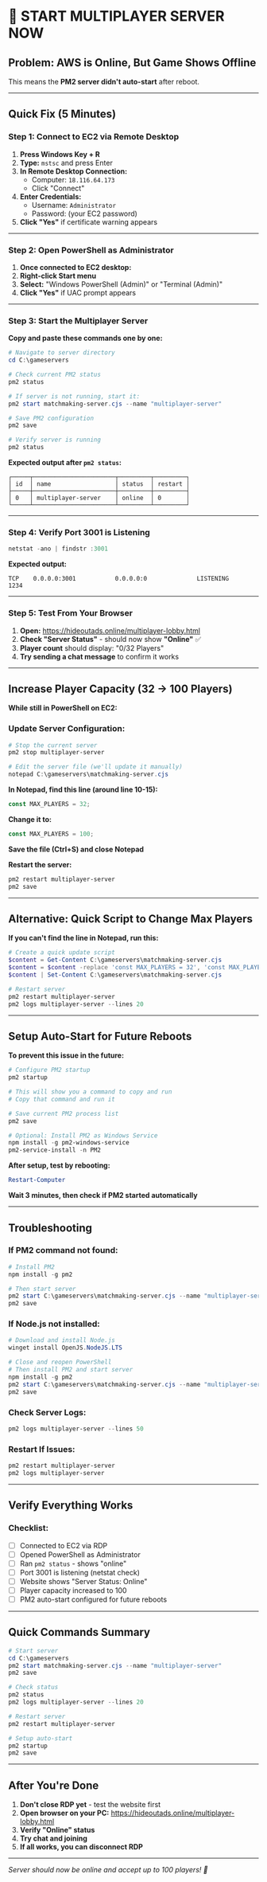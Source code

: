 # 🚀 START MULTIPLAYER SERVER NOW

## Problem: AWS is Online, But Game Shows Offline

This means the **PM2 server didn't auto-start** after reboot.

---

## Quick Fix (5 Minutes)

### Step 1: Connect to EC2 via Remote Desktop

1. **Press Windows Key + R**
2. **Type:** `mstsc` and press Enter
3. **In Remote Desktop Connection:**
   - Computer: `18.116.64.173`
   - Click "Connect"
4. **Enter Credentials:**
   - Username: `Administrator`
   - Password: (your EC2 password)
5. **Click "Yes"** if certificate warning appears

---

### Step 2: Open PowerShell as Administrator

1. **Once connected to EC2 desktop:**
2. **Right-click Start menu**
3. **Select:** "Windows PowerShell (Admin)" or "Terminal (Admin)"
4. **Click "Yes"** if UAC prompt appears

---

### Step 3: Start the Multiplayer Server

**Copy and paste these commands one by one:**

```powershell
# Navigate to server directory
cd C:\gameservers

# Check current PM2 status
pm2 status

# If server is not running, start it:
pm2 start matchmaking-server.cjs --name "multiplayer-server"

# Save PM2 configuration
pm2 save

# Verify server is running
pm2 status
```

**Expected output after `pm2 status`:**
```
┌─────┬───────────────────────┬─────────┬─────────┐
│ id  │ name                  │ status  │ restart │
├─────┼───────────────────────┼─────────┼─────────┤
│ 0   │ multiplayer-server    │ online  │ 0       │
└─────┴───────────────────────┴─────────┴─────────┘
```

---

### Step 4: Verify Port 3001 is Listening

```powershell
netstat -ano | findstr :3001
```

**Expected output:**
```
TCP    0.0.0.0:3001           0.0.0.0:0              LISTENING       1234
```

---

### Step 5: Test From Your Browser

1. **Open:** https://hideoutads.online/multiplayer-lobby.html
2. **Check "Server Status"** - should now show **"Online"** ✅
3. **Player count** should display: "0/32 Players"
4. **Try sending a chat message** to confirm it works

---

## Increase Player Capacity (32 → 100 Players)

**While still in PowerShell on EC2:**

### Update Server Configuration:

```powershell
# Stop the current server
pm2 stop multiplayer-server

# Edit the server file (we'll update it manually)
notepad C:\gameservers\matchmaking-server.cjs
```

**In Notepad, find this line (around line 10-15):**
```javascript
const MAX_PLAYERS = 32;
```

**Change it to:**
```javascript
const MAX_PLAYERS = 100;
```

**Save the file (Ctrl+S) and close Notepad**

**Restart the server:**
```powershell
pm2 restart multiplayer-server
pm2 save
```

---

## Alternative: Quick Script to Change Max Players

**If you can't find the line in Notepad, run this:**

```powershell
# Create a quick update script
$content = Get-Content C:\gameservers\matchmaking-server.cjs
$content = $content -replace 'const MAX_PLAYERS = 32', 'const MAX_PLAYERS = 100'
$content | Set-Content C:\gameservers\matchmaking-server.cjs

# Restart server
pm2 restart multiplayer-server
pm2 logs multiplayer-server --lines 20
```

---

## Setup Auto-Start for Future Reboots

**To prevent this issue in the future:**

```powershell
# Configure PM2 startup
pm2 startup

# This will show you a command to copy and run
# Copy that command and run it

# Save current PM2 process list
pm2 save

# Optional: Install PM2 as Windows Service
npm install -g pm2-windows-service
pm2-service-install -n PM2
```

**After setup, test by rebooting:**
```powershell
Restart-Computer
```

**Wait 3 minutes, then check if PM2 started automatically**

---

## Troubleshooting

### If PM2 command not found:

```powershell
# Install PM2
npm install -g pm2

# Then start server
pm2 start C:\gameservers\matchmaking-server.cjs --name "multiplayer-server"
pm2 save
```

### If Node.js not installed:

```powershell
# Download and install Node.js
winget install OpenJS.NodeJS.LTS

# Close and reopen PowerShell
# Then install PM2 and start server
npm install -g pm2
pm2 start C:\gameservers\matchmaking-server.cjs --name "multiplayer-server"
pm2 save
```

### Check Server Logs:

```powershell
pm2 logs multiplayer-server --lines 50
```

### Restart If Issues:

```powershell
pm2 restart multiplayer-server
pm2 logs multiplayer-server
```

---

## Verify Everything Works

### Checklist:
- [ ] Connected to EC2 via RDP
- [ ] Opened PowerShell as Administrator
- [ ] Ran `pm2 status` - shows "online"
- [ ] Port 3001 is listening (netstat check)
- [ ] Website shows "Server Status: Online"
- [ ] Player capacity increased to 100
- [ ] PM2 auto-start configured for future reboots

---

## Quick Commands Summary

```powershell
# Start server
cd C:\gameservers
pm2 start matchmaking-server.cjs --name "multiplayer-server"
pm2 save

# Check status
pm2 status
pm2 logs multiplayer-server --lines 20

# Restart server
pm2 restart multiplayer-server

# Setup auto-start
pm2 startup
pm2 save
```

---

## After You're Done

1. **Don't close RDP yet** - test the website first
2. **Open browser on your PC:** https://hideoutads.online/multiplayer-lobby.html
3. **Verify "Online" status**
4. **Try chat and joining**
5. **If all works, you can disconnect RDP**

---

*Server should now be online and accept up to 100 players! 🚀*
